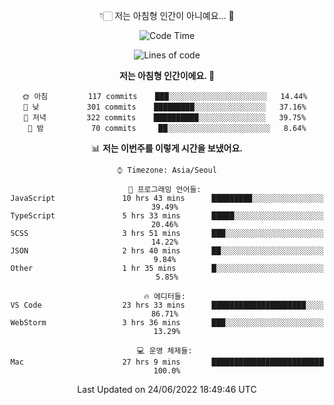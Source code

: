 <div align='center'>
 
👇🏻 저는 아침형 인간이 아니예요... 🙊
 
<!--START_SECTION:waka-->
![Code Time](http://img.shields.io/badge/Code%20Time-1%2C598%20hrs%2021%20mins-blue)

![Lines of code](https://img.shields.io/badge/%EC%A0%80%EB%8A%94%20%EC%97%AC%ED%83%9C%EA%B9%8C%EC%A7%80%20-216%20Thousand%20%EC%A4%84%EC%9D%98%20%EC%BD%94%EB%93%9C%EB%A5%BC%20%EC%9E%91%EC%84%B1%ED%96%88%EC%96%B4%EC%9A%94.-blue)

**저는 아침형 인간이에요. 🐤** 

```text
🌞 아침         117 commits    ███░░░░░░░░░░░░░░░░░░░░░░   14.44% 
🌆 낮　         301 commits    █████████░░░░░░░░░░░░░░░░   37.16% 
🌃 저녁         322 commits    ██████████░░░░░░░░░░░░░░░   39.75% 
🌙 밤　         70 commits     ██░░░░░░░░░░░░░░░░░░░░░░░   8.64%

```


📊 **저는 이번주를 이렇게 시간을 보냈어요.** 

```text
⌚︎ Timezone: Asia/Seoul

💬 프로그래밍 언어들: 
JavaScript               10 hrs 43 mins      █████████░░░░░░░░░░░░░░░░   39.49% 
TypeScript               5 hrs 33 mins       █████░░░░░░░░░░░░░░░░░░░░   20.46% 
SCSS                     3 hrs 51 mins       ███░░░░░░░░░░░░░░░░░░░░░░   14.22% 
JSON                     2 hrs 40 mins       ██░░░░░░░░░░░░░░░░░░░░░░░   9.84% 
Other                    1 hr 35 mins        █░░░░░░░░░░░░░░░░░░░░░░░░   5.85%

🔥 에디터들: 
VS Code                  23 hrs 33 mins      █████████████████████░░░░   86.71% 
WebStorm                 3 hrs 36 mins       ███░░░░░░░░░░░░░░░░░░░░░░   13.29%

💻 운영 체제들: 
Mac                      27 hrs 9 mins       █████████████████████████   100.0%

```


 Last Updated on 24/06/2022 18:49:46 UTC
<!--END_SECTION:waka-->
 </div>
<!---
Emewjin/Emewjin is a ✨ special ✨ repository because its `README.md` (this file) appears on your GitHub profile.
You can click the Preview link to take a look at your changes.
--->
